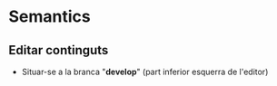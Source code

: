 # Semantics

## Editar continguts
- Situar-se a la branca "**develop**" (part inferior esquerra de l'editor)
